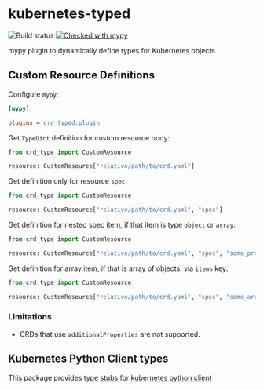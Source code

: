 # kubernetes-typed

![Build status](https://github.com/gordonbondon/kubernetes-typed/workflows/Test/badge.svg?branch=master)
[![Checked with mypy](http://www.mypy-lang.org/static/mypy_badge.svg)](http://mypy-lang.org/)

mypy plugin to dynamically define types for Kubernetes objects.

## Custom Resource Definitions

Configure `mypy`:
```ini
[mypy]

plugins = crd_typed.plugin
```

Get `TypeDict` definition for custom resource body:

```python
from crd_type import CustomResource

resource: CustomResource["relative/path/to/crd.yaml"]
```

Get definition only for resource `spec`:

```python
from crd_type import CustomResource

resource: CustomResource["relative/path/to/crd.yaml", "spec"]
```

Get definition for nested spec item, if that item is type `object` or `array`:

```python
from crd_type import CustomResource

resource: CustomResource["relative/path/to/crd.yaml", "spec", "some_property"]
```

Get definition for array item, if that is array of objects, via `items` key:

```python
from crd_type import CustomResource

resource: CustomResource["relative/path/to/crd.yaml", "spec", "some_array_of_objects", "items"]
```

### Limitations

- CRDs that use `additionalProperties` are not supported.

## Kubernetes Python Client types

This package provides [type stubs](https://www.python.org/dev/peps/pep-0561/) for [kubernetes python client](https://github.com/kubernetes-client/python)
